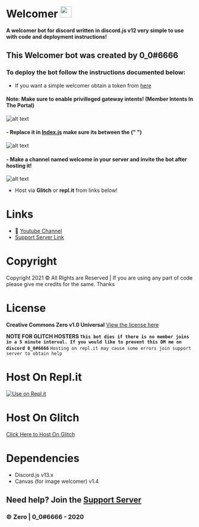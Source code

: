 # Welcomer <img src="https://raw.githubusercontent.com/MartinHeinz/MartinHeinz/master/wave.gif" width="30px">
**A welcomer bot for discord written in discord.js v12 very simple to use with code and deployment instructions!**
## **This Welcomer bot was created by 0_0#6666**

### To deploy the bot follow the instructions documented below:
- If you want a simple welcomer obtain a token from [here](https://discord.com/developers)
#### __Note__: Make sure to enable privilleged gateway intents! (Member Intents In The Portal)
![alt text](https://zerosnap.000webhostapp.com/2faykzzg.gif)
#### - Replace it in [Index.js](https://github.com/ZeroDiscord/Welcomer/blob/main/Index.js) make sure its between the **(" ")**
![alt text](https://zerosnap.000webhostapp.com/64os6q5i.gif)
#### - Make a channel named welcome in your server and invite the bot after hosting it!
![alt text](http://zerosnap.000webhostapp.com/jc6q9d85.png)
- Host via **__Glitch__** or **__repl.it__** from links below!
# Links
- 🔗 [Youtube Channel](https://www.youtube.com/channel/UCF9E-xef9jL9QgziZRDHKKQ)
- [Support Server Link](https://discord.gg/ARu4hr6hJw)
# Copyright 
Copyright 2021 © All RIghts are Reserved | If you are using any part of code please give me credits for the same. Thanks

# License
**Creative Commons Zero v1.0 Universal**
[View the license here](https://github.com/ZeroDiscord/Welcomer/blob/main/LICENSE)

**NOTE FOR GLITCH HOSTERS 
``This bot dies if there is no member joins in a 5 minute interval. If you would like to prevent this DM me on discord 0_0#6666``**
``Hosting on repl.it may cause some errors join support server to obtain help``

# Host On Repl.it
[![Use on Repl.it](https://repl.it/badge/github/ZeroDiscord/EconomyBot)](https://repl.it/github/ZeroDiscord/Welcomer)
# Host On Glitch 
[Click Here to Host On Glitch](https://glitch.com/edit/#!/import/git?url=https://github.com/ZeroDiscord/Welcomer/)

# Dependencies 
- Discord.js v13.x
- Canvas (for image welcomer) v1.4
## Need help? Join the [Support Server](https://discord.gg/ARu4hr6hJw)

### © Zero | 0_0#6666 - 2020
